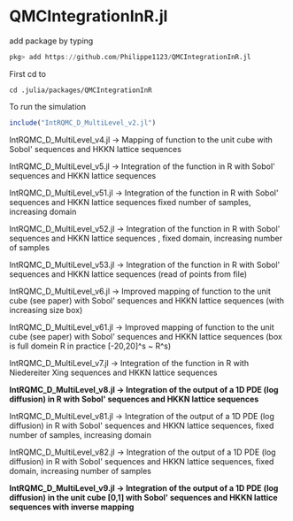 # QMCIntegrationInR.jl


add package by typing
```julia
pkg> add https://github.com/Philippe1123/QMCIntegrationInR.jl
```

First cd to
```command
cd .julia/packages/QMCIntegrationInR
```

To run the simulation
```julia
include("IntRQMC_D_MultiLevel_v2.jl")
```



IntRQMC_D_MultiLevel_v4.jl   ->   Mapping of function to the unit cube  with Sobol' sequences and HKKN lattice sequences

IntRQMC_D_MultiLevel_v5.jl   ->   Integration of the function in R with Sobol' sequences and HKKN lattice sequences

IntRQMC_D_MultiLevel_v51.jl   ->   Integration of the function in R with Sobol' sequences and HKKN lattice sequences fixed number of samples, increasing domain

IntRQMC_D_MultiLevel_v52.jl   ->   Integration of the function in R with Sobol' sequences and HKKN lattice sequences , fixed domain, increasing number of samples

IntRQMC_D_MultiLevel_v53.jl   ->   Integration of the function in R with Sobol' sequences and HKKN lattice sequences (read of points from file)

IntRQMC_D_MultiLevel_v6.jl   ->   Improved mapping of function to the unit cube (see paper) with Sobol' sequences and HKKN lattice sequences (with increasing size box)

IntRQMC_D_MultiLevel_v61.jl   ->   Improved mapping of function to the unit cube (see paper) with Sobol' sequences and HKKN lattice sequences (box is full domein R in practice [-20,20]^s ~ R^s)


IntRQMC_D_MultiLevel_v7.jl   ->   Integration of the function in R with Niedereiter Xing sequences and HKKN lattice sequences

**IntRQMC_D_MultiLevel_v8.jl   ->   Integration of the output of a 1D PDE (log diffusion) in R with Sobol' sequences and HKKN lattice sequences**

IntRQMC_D_MultiLevel_v81.jl   ->   Integration of the output of a 1D PDE (log diffusion) in R with Sobol' sequences and HKKN lattice sequences, fixed number of samples, increasing domain

IntRQMC_D_MultiLevel_v82.jl   ->   Integration of the output of a 1D PDE (log diffusion) in R with Sobol' sequences and HKKN lattice sequences, fixed domain, increasing number of samples

**IntRQMC_D_MultiLevel_v9.jl   ->   Integration of the output of a 1D PDE (log diffusion) in the unit cube [0,1] with Sobol' sequences and HKKN lattice sequences with inverse mapping**
